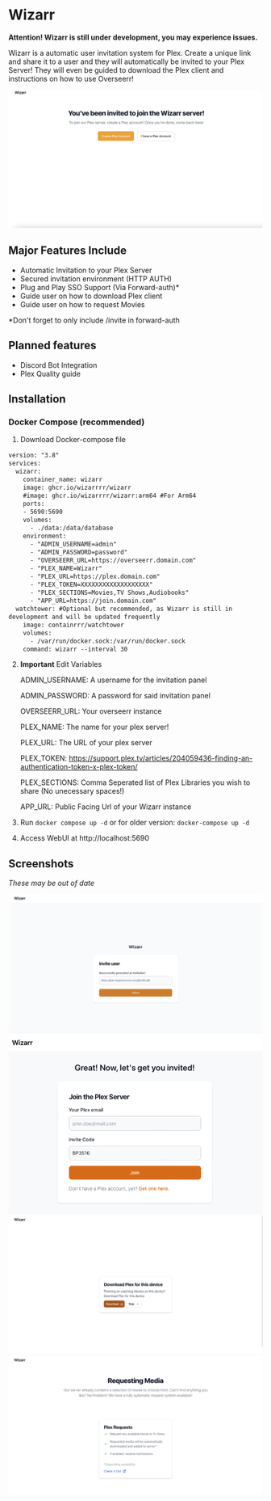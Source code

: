 # Wizarr
**Attention! Wizarr is still under development, you may experience issues.**

Wizarr is a automatic user invitation system for Plex. Create a unique link and share it to a user and they will automatically be invited to your Plex Server! They will even be guided to download the Plex client and instructions on how to use Overseerr!


![alt](./screenshots/welcome.png)


## Major Features Include

- Automatic Invitation to your Plex Server
- Secured invitation environment (HTTP AUTH)
- Plug and Play SSO Support (Via Forward-auth)\*
- Guide user on how to download Plex client
- Guide user on how to request Movies

*Don't forget to only include /invite in forward-auth

## Planned features

- Discord Bot Integration 
- Plex Quality guide 


## Installation

### Docker Compose (recommended)

1. Download Docker-compose file

```
version: "3.8"
services:
  wizarr:
    container_name: wizarr
    image: ghcr.io/wizarrrr/wizarr
    #image: ghcr.io/wizarrrr/wizarr:arm64 #For Arm64
    ports:
    - 5690:5690
    volumes:
      - ./data:/data/database
    environment:
      - "ADMIN_USERNAME=admin"
      - "ADMIN_PASSWORD=password"
      - "OVERSEERR_URL=https://overseerr.domain.com"
      - "PLEX_NAME=Wizarr"
      - "PLEX_URL=https://plex.domain.com"
      - "PLEX_TOKEN=XXXXXXXXXXXXXXXXXXX"
      - "PLEX_SECTIONS=Movies,TV Shows,Audiobooks"
      - "APP_URL=https://join.domain.com"
  watchtower: #Optional but recommended, as Wizarr is still in development and will be updated frequently
    image: containrrr/watchtower
    volumes:
      - /var/run/docker.sock:/var/run/docker.sock
    command: wizarr --interval 30
```

2.  **Important** Edit Variables

    ADMIN_USERNAME: A username for the invitation panel

    ADMIN_PASSWORD: A password for said invitation panel

    OVERSEERR_URL: Your overseerr instance

    PLEX_NAME: The name for your plex server!

    PLEX_URL: The URL of your plex server

    PLEX_TOKEN: https://support.plex.tv/articles/204059436-finding-an-authentication-token-x-plex-token/
    
    PLEX_SECTIONS: Comma Seperated list of Plex Libraries you wish to share (No unecessary spaces!)

    APP_URL: Public Facing Url of your Wizarr instance

3.  Run `docker compose up -d` or for older version: `docker-compose up -d`
4.  Access WebUI at http://localhost:5690

## Screenshots

*These may be out of date*

![alt](./screenshots/share.png)
![alt](./screenshots/invitation.png)
![alt](./screenshots/Download.png)
![alt](./screenshots/request.png)